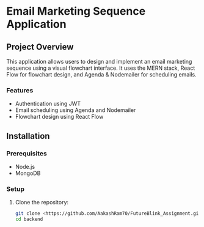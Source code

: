 # Email Marketing Sequence Application

## Project Overview
This application allows users to design and implement an email marketing sequence using a visual flowchart interface. It uses the MERN stack, React Flow for flowchart design, and Agenda & Nodemailer for scheduling emails.

### Features
- Authentication using JWT
- Email scheduling using Agenda and Nodemailer
- Flowchart design using React Flow

## Installation

### Prerequisites
- Node.js
- MongoDB

### Setup
1. Clone the repository:
   ```bash
   git clone <https://github.com/AakashRam70/FutureBlink_Assignment.git>
   cd backend

